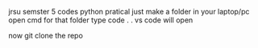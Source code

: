 jrsu semster 5 codes python pratical 
just make a folder in your laptop/pc
open cmd for that folder 
type code . .
vs code will open

now git clone the repo
